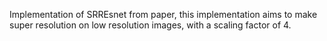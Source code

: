 Implementation of SRREsnet from paper, this implementation aims to make super resolution on low resolution images, with a scaling factor of 4.
